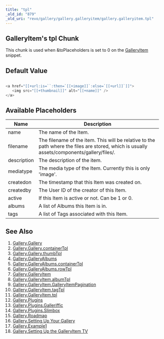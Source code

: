 ```yaml
---
title: "tpl"
_old_id: "879"
_old_uri: "revo/gallery/gallery.galleryitem/gallery.galleryitem.tpl"
---
```


## GalleryItem's tpl Chunk

 This chunk is used when &toPlaceholders is set to 0 on the [GalleryItem](/extras/revo/gallery/gallery.galleryitem "Gallery.GalleryItem") snippet.

## Default Value

 ``` php 

<a href="[[+url:is=``:then=`[[+image]]`:else=`[[+url]]`]]">
    <img src="[[+thumbnail]]" alt="[[+name]]" />
</a>

```

## Available Placeholders

 | Name | Description |
|------|-------------|
| name | The name of the Item. |
| filename | The filename of the item. This will be relative to the path where the files are stored, which is usually assets/components/gallery/files/. |
| description | The description of the item. |
| mediatype | The media type of the Item. Currently this is only 'image'. |
| createdon | The timestamp that this Item was created on. |
| createdby | The User ID of the creator of this Item. |
| active | If this Item is active or not. Can be 1 or 0. |
| albums | A list of Albums this Item is in. |
| tags | A list of Tags associated with this Item. |

## See Also

1. [Gallery.Gallery](/extras/revo/gallery/gallery.gallery)
  1. [Gallery.Gallery.containerTpl](/extras/revo/gallery/gallery.gallery/gallery.gallery.containertpl)
  2. [Gallery.Gallery.thumbTpl](/extras/revo/gallery/gallery.gallery/gallery.gallery.thumbtpl)
2. [Gallery.GalleryAlbums](/extras/revo/gallery/gallery.galleryalbums)
  1. [Gallery.GalleryAlbums.containerTpl](/extras/revo/gallery/gallery.galleryalbums/gallery.galleryalbums.containertpl)
  2. [Gallery.GalleryAlbums.rowTpl](/extras/revo/gallery/gallery.galleryalbums/gallery.galleryalbums.rowtpl)
3. [Gallery.GalleryItem](/extras/revo/gallery/gallery.galleryitem)
  1. [Gallery.GalleryItem.albumTpl](/extras/revo/gallery/gallery.galleryitem/gallery.galleryitem.albumtpl)
  2. [Gallery.GalleryItem.GalleryItemPagination](/extras/revo/gallery/gallery.galleryitem/gallery.galleryitem.galleryitempagination)
  3. [Gallery.GalleryItem.tagTpl](/extras/revo/gallery/gallery.galleryitem/gallery.galleryitem.tagtpl)
  4. [Gallery.GalleryItem.tpl](/extras/revo/gallery/gallery.galleryitem/gallery.galleryitem.tpl)
4. [Gallery.Plugins](/extras/revo/gallery/gallery.plugins)
  1. [Gallery.Plugins.Galleriffic](/extras/revo/gallery/gallery.plugins/gallery.plugins.galleriffic)
  2. [Gallery.Plugins.Slimbox](/extras/revo/gallery/gallery.plugins/gallery.plugins.slimbox)
5. [Gallery.Roadmap](/extras/revo/gallery/gallery.roadmap)
6. [Gallery.Setting Up Your Gallery](/extras/revo/gallery/gallery.setting-up-your-gallery)
7. [Gallery.Example1](/extras/revo/gallery/gallery.example1)
8. [Gallery.Setting Up the GalleryItem TV](/extras/revo/gallery/gallery.setting-up-the-galleryitem-tv)
